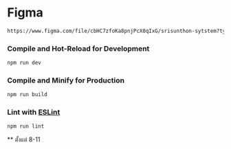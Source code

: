 # Figma 
```sh
https://www.figma.com/file/cbHC7zfoKa8pnjPcX0qIxG/srisunthon-sytstem?type=design&node-id=0%3A1&mode=design&t=uTi78OQ35jRKgSrj-1
```

### Compile and Hot-Reload for Development

```sh
npm run dev
```

### Compile and Minify for Production

```sh
npm run build
```

### Lint with [ESLint](https://eslint.org/)

```sh
npm run lint
```
** ตั้งแต่ 8-11